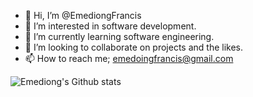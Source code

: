 - 👋 Hi, I’m @EmediongFrancis
- 👀 I’m interested in software development.
- 🌱 I’m currently learning software engineering.
- 💞️ I’m looking to collaborate on projects and the likes.
- 📫 How to reach me; emedoingfrancis@gmail.com


![Emediong's Github stats](https://github-readme-stats.vercel.app/api?username=emediongfrancis)
<!---
EmediongFrancis/EmediongFrancis is a ✨ special ✨ repository because its `README.md` (this file) appears on your GitHub profile.
You can click the Preview link to take a look at your changes.
--->
